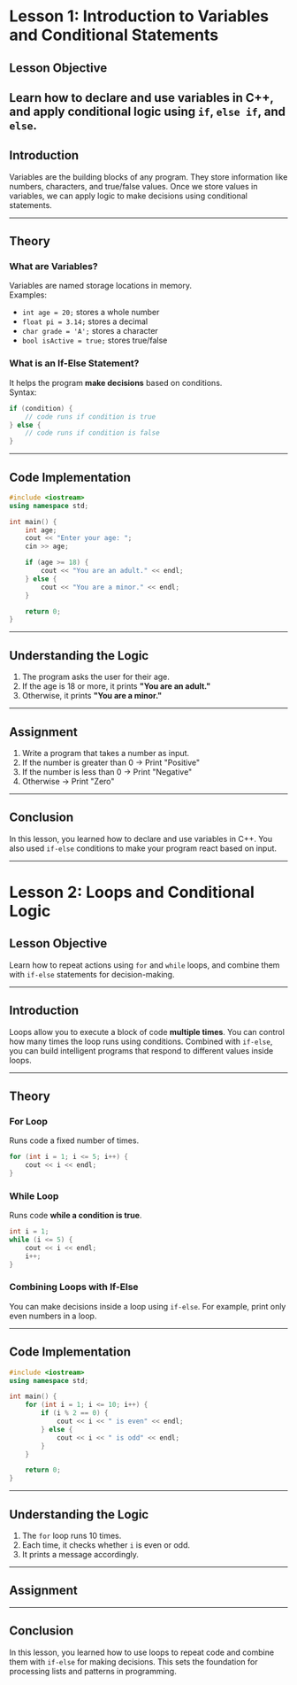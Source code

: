 # **Lesson 1: Introduction to Variables and Conditional Statements**

## **Lesson Objective**

## Learn how to declare and use variables in C++, and apply conditional logic using `if`, `else if`, and `else`.

## **Introduction**

Variables are the building blocks of any program. They store information like numbers, characters, and true/false values. Once we store values in variables, we can apply logic to make decisions using conditional statements.

---

## **Theory**

### **What are Variables?**

Variables are named storage locations in memory.  
Examples:

- `int age = 20;` stores a whole number
- `float pi = 3.14;` stores a decimal
- `char grade = 'A';` stores a character
- `bool isActive = true;` stores true/false

### **What is an If-Else Statement?**

It helps the program **make decisions** based on conditions.  
Syntax:

```cpp
if (condition) {
    // code runs if condition is true
} else {
    // code runs if condition is false
}
```

---

## **Code Implementation**

```cpp
#include <iostream>
using namespace std;

int main() {
    int age;
    cout << "Enter your age: ";
    cin >> age;

    if (age >= 18) {
        cout << "You are an adult." << endl;
    } else {
        cout << "You are a minor." << endl;
    }

    return 0;
}
```

---

## **Understanding the Logic**

1. The program asks the user for their age.
2. If the age is 18 or more, it prints **"You are an adult."**
3. Otherwise, it prints **"You are a minor."**

---

## **Assignment**

1. Write a program that takes a number as input.
2. If the number is greater than 0 → Print "Positive"
3. If the number is less than 0 → Print "Negative"
4. Otherwise → Print "Zero"

---

## **Conclusion**

In this lesson, you learned how to declare and use variables in C++. You also used `if-else` conditions to make your program react based on input.

---

# **Lesson 2: Loops and Conditional Logic**

## **Lesson Objective**

Learn how to repeat actions using `for` and `while` loops, and combine them with `if-else` statements for decision-making.

---

## **Introduction**

Loops allow you to execute a block of code **multiple times**. You can control how many times the loop runs using conditions. Combined with `if-else`, you can build intelligent programs that respond to different values inside loops.

---

## **Theory**

### **For Loop**

Runs code a fixed number of times.

```cpp
for (int i = 1; i <= 5; i++) {
    cout << i << endl;
}
```

### **While Loop**

Runs code **while a condition is true**.

```cpp
int i = 1;
while (i <= 5) {
    cout << i << endl;
    i++;
}
```

### **Combining Loops with If-Else**

You can make decisions inside a loop using `if-else`. For example, print only even numbers in a loop.

---

## **Code Implementation**

```cpp
#include <iostream>
using namespace std;

int main() {
    for (int i = 1; i <= 10; i++) {
        if (i % 2 == 0) {
            cout << i << " is even" << endl;
        } else {
            cout << i << " is odd" << endl;
        }
    }

    return 0;
}
```

---

## **Understanding the Logic**

1. The `for` loop runs 10 times.
2. Each time, it checks whether `i` is even or odd.
3. It prints a message accordingly.

---

## **Assignment**

---

## **Conclusion**

In this lesson, you learned how to use loops to repeat code and combine them with `if-else` for making decisions. This sets the foundation for processing lists and patterns in programming.
